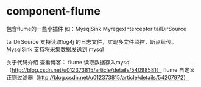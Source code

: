 # component-flume
 包含flume的一些小插件  如：MysqlSink   MyregexInterceptor  tailDirSource

 tailDirSource 支持读取log4j 的日志文件，实现多文件监控，断点续传。
 MysqlSink 支持将采集数据发送到 mysql 
 
 关于代码介绍 查看博客： 
 flume 读取数据存入mysql（http://blog.csdn.net/u012373815/article/details/54098581）
 flume 自定义正则过滤器（http://blog.csdn.net/u012373815/article/details/54207972）

